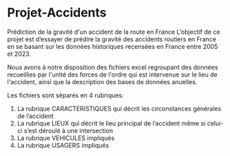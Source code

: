 # Projet-Accidents
Prédiction de la gravité d'un accident de la route en France
L’objectif de ce projet est d’essayer de prédire la gravité des accidents routiers en
France en se basant sur les données historiques recensées en France entre 2005 et 2023.

Nous avons à notre disposition des fichiers excel regroupant des données recueillies par l'unité des forces de l'ordre qui est intervenue sur le lieu de l'accident, ainsi que la description des bases de données anuelles.

Les fichiers sont séparés en 4 rubriques:

1. La rubrique CARACTERISTIQUES qui décrit les circonstances générales de l’accident
2. La rubrique LIEUX qui décrit le lieu principal de l’accident même si celui-ci s’est déroulé à une
intersection
3. La rubrique VEHICULES impliqués
4. La rubrique USAGERS impliqués

